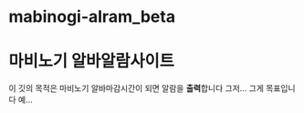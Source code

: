 # mabinogi-alram_beta

<h1> 마비노기 알바알람사이트 </h1>

이 깃의 목적은 마비노기 알바마감시간이 되면 알람을 **출력**합니다
그저... 그게 목표입니다 예...
